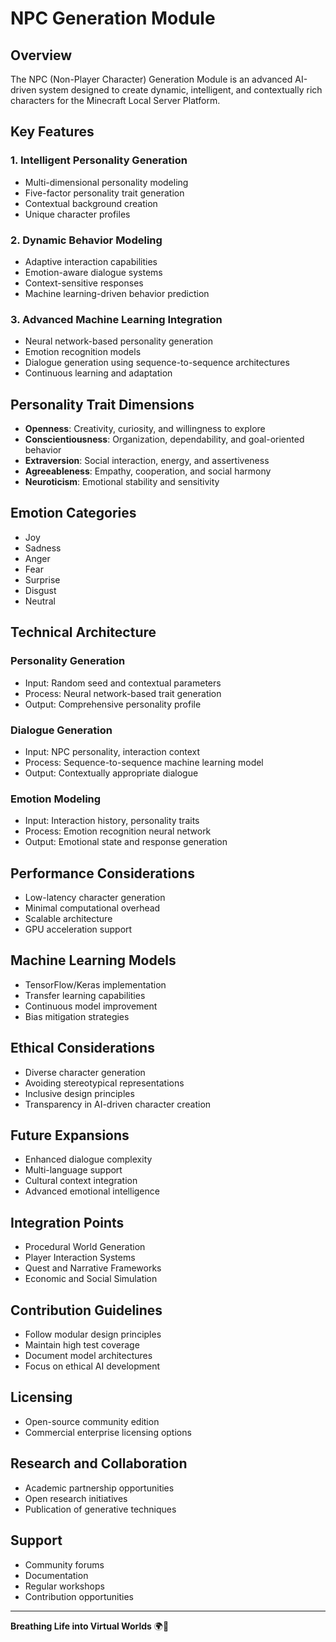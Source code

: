 # NPC Generation Module

## Overview
The NPC (Non-Player Character) Generation Module is an advanced AI-driven system designed to create dynamic, intelligent, and contextually rich characters for the Minecraft Local Server Platform.

## Key Features

### 1. Intelligent Personality Generation
- Multi-dimensional personality modeling
- Five-factor personality trait generation
- Contextual background creation
- Unique character profiles

### 2. Dynamic Behavior Modeling
- Adaptive interaction capabilities
- Emotion-aware dialogue systems
- Context-sensitive responses
- Machine learning-driven behavior prediction

### 3. Advanced Machine Learning Integration
- Neural network-based personality generation
- Emotion recognition models
- Dialogue generation using sequence-to-sequence architectures
- Continuous learning and adaptation

## Personality Trait Dimensions
- **Openness**: Creativity, curiosity, and willingness to explore
- **Conscientiousness**: Organization, dependability, and goal-oriented behavior
- **Extraversion**: Social interaction, energy, and assertiveness
- **Agreeableness**: Empathy, cooperation, and social harmony
- **Neuroticism**: Emotional stability and sensitivity

## Emotion Categories
- Joy
- Sadness
- Anger
- Fear
- Surprise
- Disgust
- Neutral

## Technical Architecture

### Personality Generation
- Input: Random seed and contextual parameters
- Process: Neural network-based trait generation
- Output: Comprehensive personality profile

### Dialogue Generation
- Input: NPC personality, interaction context
- Process: Sequence-to-sequence machine learning model
- Output: Contextually appropriate dialogue

### Emotion Modeling
- Input: Interaction history, personality traits
- Process: Emotion recognition neural network
- Output: Emotional state and response generation

## Performance Considerations
- Low-latency character generation
- Minimal computational overhead
- Scalable architecture
- GPU acceleration support

## Machine Learning Models
- TensorFlow/Keras implementation
- Transfer learning capabilities
- Continuous model improvement
- Bias mitigation strategies

## Ethical Considerations
- Diverse character generation
- Avoiding stereotypical representations
- Inclusive design principles
- Transparency in AI-driven character creation

## Future Expansions
- Enhanced dialogue complexity
- Multi-language support
- Cultural context integration
- Advanced emotional intelligence

## Integration Points
- Procedural World Generation
- Player Interaction Systems
- Quest and Narrative Frameworks
- Economic and Social Simulation

## Contribution Guidelines
- Follow modular design principles
- Maintain high test coverage
- Document model architectures
- Focus on ethical AI development

## Licensing
- Open-source community edition
- Commercial enterprise licensing options

## Research and Collaboration
- Academic partnership opportunities
- Open research initiatives
- Publication of generative techniques

## Support
- Community forums
- Documentation
- Regular workshops
- Contribution opportunities

---

**Breathing Life into Virtual Worlds** 🌍🤖
